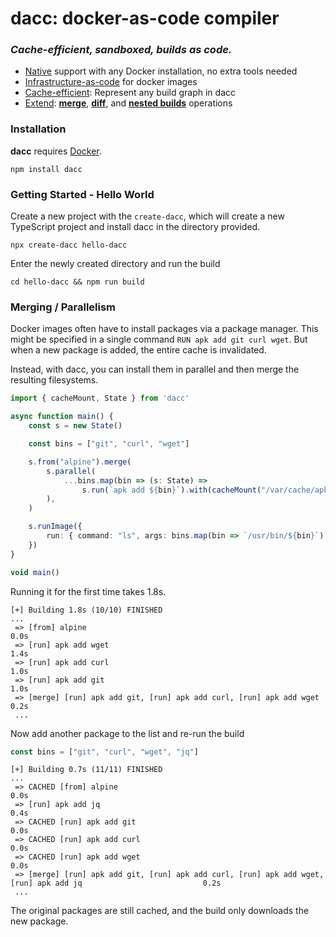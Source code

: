 # dacc: docker-as-code compiler

### _Cache-efficient, sandboxed, builds as code._

* <ins>Native</ins> support with any Docker installation, no extra tools needed
* <ins>Infrastructure-as-code</ins> for docker images
* <ins>Cache-efficient</ins>: Represent any build graph in dacc
* <ins>Extend</ins>: [__merge__](examples/merge.ts), [__diff__](examples/diff.ts), and [__nested builds__](examples/nested-builds.ts) operations

### Installation
__dacc__ requires [Docker](https://www.docker.com).
```
npm install dacc
```
### Getting Started - Hello World
Create a new project with the `create-dacc`, which will create a new TypeScript project and install dacc in the directory provided.
```
npx create-dacc hello-dacc
```
Enter the newly created directory and run the build
```
cd hello-dacc && npm run build
```

### Merging / Parallelism
Docker images often have to install packages via a package manager. This might be specified in a single command `RUN apk add git curl wget`. But when a new package is added, the entire cache is invalidated.

Instead, with dacc, you can install them in parallel and then merge the resulting filesystems.

```typescript main.ts
import { cacheMount, State } from 'dacc'

async function main() {
    const s = new State()

    const bins = ["git", "curl", "wget"]

    s.from("alpine").merge(
        s.parallel(
            ...bins.map(bin => (s: State) =>
                s.run(`apk add ${bin}`).with(cacheMount("/var/cache/apk")))
        ),
    )

    s.runImage({
        run: { command: "ls", args: bins.map(bin => `/usr/bin/${bin}`) },
    })
}

void main()
```
Running it for the first time takes 1.8s. 
```
[+] Building 1.8s (10/10) FINISHED  
...
 => [from] alpine                                                                                                 0.0s
 => [run] apk add wget                                                                                            1.4s
 => [run] apk add curl                                                                                            1.0s
 => [run] apk add git                                                                                             1.0s
 => [merge] [run] apk add git, [run] apk add curl, [run] apk add wget                                             0.2s
 ...
 ```
 Now add another package to the list and re-run the build
 ```typescript
const bins = ["git", "curl", "wget", "jq"]
```

```
[+] Building 0.7s (11/11) FINISHED
...
 => CACHED [from] alpine                                                                                          0.0s
 => [run] apk add jq                                                                                              0.4s
 => CACHED [run] apk add git                                                                                      0.0s
 => CACHED [run] apk add curl                                                                                     0.0s
 => CACHED [run] apk add wget                                                                                     0.0s
 => [merge] [run] apk add git, [run] apk add curl, [run] apk add wget, [run] apk add jq                           0.2s
 ...
 ```
The original packages are still cached, and the build only downloads the new package.